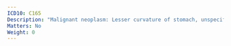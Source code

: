 ```yaml
---
ICD10: C165
Description: "Malignant neoplasm: Lesser curvature of stomach, unspecified"
Matters: No
Weight: 0
---
```

